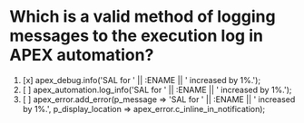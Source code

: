 # Which is a valid method of logging messages to the execution log in APEX automation?

1. [x] apex_debug.info('SAL for ' || :ENAME || ' increased by 1%.');
1. [ ] apex_automation.log_info('SAL for ' || :ENAME || ' increased by 1%.');
1. [ ] apex_error.add_error(p_message => 'SAL for ' || :ENAME || ' increased by 1%.', p_display_location => apex_error.c_inline_in_notification);